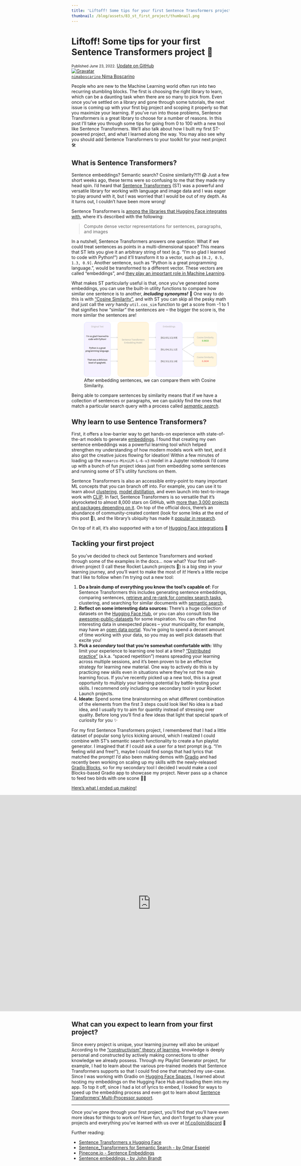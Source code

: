 ```yaml
---
title: 'Liftoff! Some tips for your first Sentence Transformers project 🚀'
thumbnail: /blog/assets/83_st_first_project/thumbnail.png
---
```


<h1>
    Liftoff! Some tips for your first Sentence Transformers project 🚀
</h1>

<div class="blog-metadata">
    <small>Published June 23, 2022.</small>
    <a target="_blank" class="btn no-underline text-sm mb-5 font-sans" href="https://github.com/huggingface/blog/blob/main/st-inference-api.md">
        Update on GitHub
    </a>
</div>

<div class="author-card">
    <a href="/nimaboscarino"> 
        <img class="avatar avatar-user" src="https://aeiljuispo.cloudimg.io/v7/https://s3.amazonaws.com/moonup/production/uploads/1647889744246-61e6a54836fa261c76dc3760.jpeg?w=200&h=200&f=face" title="Gravatar">
        <div class="bfc">
            <code>nimaboscarino</code>
            <span class="fullname">Nima Boscarino</span>
        </div>
    </a>
</div>

People who are new to the Machine Learning world often run into two recurring stumbling blocks. The first is choosing the right library to learn, which can be a daunting task when there are so many to pick from. Even once you’ve settled on a library and gone through some tutorials, the next issue is coming up with your first big project and scoping it properly so that you maximize your learning. If you’ve run into those problems, Sentence Transformers is a great library to choose for a number of reasons. In this post I’ll take you through some tips for going from 0 to 100 with a new tool like Sentence Transformers. We’ll also talk about how I built my first ST-powered project, and what I learned along the way. You may also see why you should add Sentence Transformers to your toolkit for your next project 🛠 

## What is Sentence Transformers?

Sentence embeddings? Semantic search? Cosine similarity?!?! 😱 Just a few short weeks ago, these terms were so confusing to me that they made my head spin. I’d heard that [Sentence Transformers](https://www.sbert.net) (ST) was a powerful and versatile library for working with language and image data and I was eager to play around with it, but I was worried that I would be out of my depth.  As it turns out, I couldn’t have been more wrong!

Sentence Transformers is [among the libraries that Hugging Face integrates with](https://huggingface.co/docs/hub/models-libraries), where it’s described with the following:

> Compute dense vector representations for sentences, paragraphs, and images

In a nutshell, Sentence Transformers answers one question: What if we could treat sentences as points in a multi-dimensional space? This means that ST lets you give it an arbitrary string of text (e.g. “I’m so glad I learned to code with Python!”) and it’ll transform it to a vector, such as `[0.2, 0.5, 1.3, 0.9]`. Another sentence, such as “Python is a great programming language.”, would be transformed to a different vector. These vectors are called “embeddings”, and [they play an important role in Machine Learning](https://medium.com/@b.terryjack/nlp-everything-about-word-embeddings-9ea21f51ccfe).

What makes ST particularly useful is that, once you’ve generated some embeddings, you can use the built-in utility functions to compare how similar one sentence is to another, ***including synonyms!*** 🤯 One way to do this is with [“Cosine Similarity”](https://www.machinelearningplus.com/nlp/cosine-similarity/), and with ST you can skip all the pesky math and just call the *very* handy `util.cos_sim` function to get a score from -1 to 1 that signifies how “similar” the sentences are – the bigger the score is, the more similar the sentences are! 

<figure class="image table text-center m-0 w-full">
  <img style="border:none;" alt="A flowchart showing sentences being embedded with Sentence Transformers, and then compared with Cosine Similarity" src="assets/83_st_first_project/sentence-transformers-explained.svg" />
  <figcaption>After embedding sentences, we can compare them with Cosine Similarity.</figcaption>
</figure>

Being able to compare sentences by similarity means that if we have a collection of sentences or paragraphs, we can quickly find the ones that match a particular search query with a process called *[semantic search](https://www.sbert.net/examples/applications/semantic-search/README.html)*.

## Why learn to use Sentence Transformers?

First, it offers a low-barrier way to get hands-on experience with state-of-the-art models to generate [embeddings](https://daleonai.com/embeddings-explained). I found that creating my own sentence embeddings was a powerful learning tool which helped strengthen my understanding of how modern models work with text, and it also got the creative juices flowing for ideation! Within a few minutes of loading up the `msmarco-MiniLM-L-6-v3` model in a Jupyter notebook I’d come up with a bunch of fun project ideas just from embedding some sentences and running some of ST’s utility functions on them.

Sentence Transformers is also an accessible entry-point to many important ML concepts that you can branch off into. For example, you can use it to learn about [clustering](https://www.sbert.net/examples/applications/clustering/README.html), [model distillation](https://www.sbert.net/examples/training/distillation/README.html), and even launch into text-to-image work with [CLIP](https://www.sbert.net/examples/applications/image-search/README.html). In fact, Sentence Transformers is so versatile that it’s skyrocketed to almost 8,000 stars on GitHub, with [more than 3,000 projects and packages depending on it](https://github.com/UKPLab/sentence-transformers/network/dependents?dependent_type=REPOSITORY&package_id=UGFja2FnZS00ODgyNDAwNzQ%3D). On top of the official docs, there’s an abundance of community-created content (look for some links at the end of this post 👀), and the library’s ubiquity has made it [popular in research](https://twitter.com/NimaBoscarino/status/1535331680805801984?s=20&t=gd0BycVE-H4_10G9w30DcQ).

On top of it all, it’s also supported with a ton of  [Hugging Face integrations](https://huggingface.co/docs/hub/sentence-transformers) 🤗

## Tackling your first project

So you’ve decided to check out Sentence Transformers and worked through some of the examples in the docs… now what? Your first self-driven project (I call these Rocket Launch projects 🚀) is a big step in your learning journey, and you’ll want to make the most of it! Here’s a little recipe that I like to follow when I’m trying out a new tool:

1. **Do a brain dump of everything you know the tool’s capable of**: For Sentence Transformers this includes generating sentence embeddings, comparing sentences, [retrieve and re-rank for complex search tasks](https://www.sbert.net/examples/applications/retrieve_rerank/README.html), clustering, and searching for similar documents with [semantic search](https://www.sbert.net/examples/applications/semantic-search/README.html).
2. **Reflect on some interesting data sources:** There’s a huge collection of datasets on the [Hugging Face Hub](https://huggingface.co/datasets), or you can also consult lists like [awesome-public-datasets](https://github.com/awesomedata/awesome-public-datasets) for some inspiration. You can often find interesting data in unexpected places – your municipality, for example, may have an [open data portal](https://opendata.vancouver.ca/pages/home/). You’re going to spend a decent amount of time working with your data, so you may as well pick datasets that excite you!
3. **Pick a *secondary* tool that you’re somewhat comfortable with:** Why limit your experience to learning one tool at a time? [“Distributed practice”](https://senecalearning.com/en-GB/blog/top-10-most-effective-learning-strategies/) (a.k.a. “spaced repetition”) means spreading your learning across multiple sessions, and it’s been proven to be an effective strategy for learning new material. One way to actively do this is by practicing new skills even in situations where they’re not the main learning focus. If you’ve recently picked up a new tool, this is a great opportunity to multiply your learning potential by battle-testing your skills. I recommend only including one secondary tool in your Rocket Launch projects.
4. **Ideate:** Spend some time brainstorming on what different combination of the elements from the first 3 steps could look like! No idea is a bad idea, and I usually try to aim for quantity instead of stressing over quality. Before long you’ll find a few ideas that light that special spark of curiosity for you ✨

For my first Sentence Transformers project, I remembered that I had a little dataset of popular song lyrics kicking around, which I realized I could combine with ST’s semantic search functionality to create a fun playlist generator. I imagined that if I could ask a user for a text prompt (e.g. “I’m feeling wild and free!”), maybe I could find songs that had lyrics that matched the prompt! I’d also been making demos with [Gradio](https://gradio.app/) and had recently been working on scaling up my skills with the newly-released [Gradio Blocks](https://gradio.app/introduction_to_blocks/?utm_campaign=Gradio&utm_medium=web&utm_source=Gradio_4), so for my secondary tool I decided I would make a cool Blocks-based Gradio app to showcase my project. Never pass up a chance to feed two birds with one scone 🦆🐓

[Here’s what I ended up making!](https://huggingface.co/spaces/NimaBoscarino/playlist-generator)

<div class="hidden xl:block">
<div style="display: flex; flex-direction: column; align-items: center;">
<iframe src="https://hf.space/embed/NimaBoscarino/playlist-generator/+" frameBorder="0" width="1400" height="690" title="Gradio app" class="p-0 flex-grow space-iframe" allow="accelerometer; ambient-light-sensor; autoplay; battery; camera; document-domain; encrypted-media; fullscreen; geolocation; gyroscope; layout-animations; legacy-image-formats; magnetometer; microphone; midi; oversized-images; payment; picture-in-picture; publickey-credentials-get; sync-xhr; usb; vr ; wake-lock; xr-spatial-tracking" sandbox="allow-forms allow-modals allow-popups allow-popups-to-escape-sandbox allow-same-origin allow-scripts allow-downloads"></iframe>
</div>
</div>

## What can you expect to learn from your first project?

Since every project is unique, your learning journey will also be unique! According to the [“constructivism” theory of learning](https://www.wgu.edu/blog/what-constructivism2005.html), knowledge is deeply personal and constructed by actively making connections to other knowledge we already possess. Through my Playlist Generator project, for example, I had to learn about the various pre-trained models that Sentence Transformers supports so that I could find one that matched my use-case. Since I was working with Gradio on [Hugging Face Spaces](https://huggingface.co/spaces), I learned about hosting my embeddings on the Hugging Face Hub and loading them into my app. To top it off, since I had a lot of lyrics to embed, I looked for ways to speed up the embedding process and even got to learn about [Sentence Transformers’ Multi-Processor support](https://www.sbert.net/examples/applications/computing-embeddings/README.html#multi-process-multi-gpu-encoding).

---

Once you’ve gone through your first project, you’ll find that you’ll have even more ideas for things to work on! Have fun, and don’t forget to share your projects and everything you’ve learned with us over at [hf.co/join/discord](http://hf.co/join/discord) 🤗

Further reading:

- [Sentence Transformers x Hugging Face](https://huggingface.co/docs/hub/sentence-transformers)
- [Sentence_Transformers for Semantic Search - by Omar Espejel](https://huggingface.co/spaces/sentence-transformers/Sentence_Transformers_for_semantic_search)
- [Pinecone.io - Sentence Embeddings](https://www.pinecone.io/learn/sentence-embeddings/#some-context)
- [Sentence embeddings - by John Brandt](https://johnbrandt.org/blog/sentence-similarity/)
